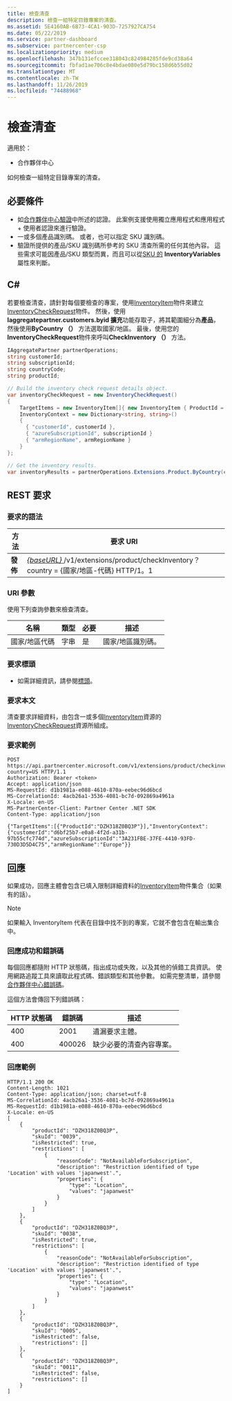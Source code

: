 ```yaml
---
title: 檢查清查
description: 檢查一組特定目錄專案的清查。
ms.assetid: 5E4160AB-6B73-4CA1-903D-7257927CA754
ms.date: 05/22/2019
ms.service: partner-dashboard
ms.subservice: partnercenter-csp
ms.localizationpriority: medium
ms.openlocfilehash: 347b131efccee318043c824984285fde9cd38a64
ms.sourcegitcommit: fbfad1ae706c8e4bdae080e5d79bc158d6b55d02
ms.translationtype: MT
ms.contentlocale: zh-TW
ms.lasthandoff: 11/26/2019
ms.locfileid: "74488968"
---
```

# <a name="check-inventory"></a>檢查清查

適用於：

- 合作夥伴中心

如何檢查一組特定目錄專案的清查。

## <a name="prerequisites"></a>必要條件

- 如[合作夥伴中心驗證](partner-center-authentication.md)中所述的認證。 此案例支援使用獨立應用程式和應用程式 + 使用者認證來進行驗證。
- 一或多個產品識別碼。 或者，也可以指定 SKU 識別碼。
- 驗證所提供的產品/SKU 識別碼所參考的 SKU 清查所需的任何其他內容。 這些需求可能因產品/SKU 類型而異，而且可以從[SKU 的](product-resources.md#sku) **InventoryVariables**屬性來判斷。 

## <a name="c"></a>C#


若要檢查清查，請針對每個要檢查的專案，使用[InventoryItem](product-resources.md#inventoryitem)物件來建立[InventoryCheckRequest](product-resources.md#inventorycheckrequest)物件。 然後，使用**Iaggregatepartner.customers.byid 擴充**功能存取子，將其範圍細分為**產品**，然後使用**ByCountry （）** 方法選取國家/地區。 最後，使用您的**InventoryCheckRequest**物件來呼叫**CheckInventory （）** 方法。

``` csharp
IAggregatePartner partnerOperations;
string customerId;
string subscriptionId;
string countryCode;
string productId;

// Build the inventory check request details object.
var inventoryCheckRequest = new InventoryCheckRequest()
{
    TargetItems = new InventoryItem[]{ new InventoryItem { ProductId = productId } },
    InventoryContext = new Dictionary<string, string>()
    {
      { "customerId", customerId },
      { "azureSubscriptionId", subscriptionId }
      { "armRegionName", armRegionName }
    }
};

// Get the inventory results.
var inventoryResults = partnerOperations.Extensions.Product.ByCountry(countryCode).CheckInventory(inventoryCheckRequest);
```

## <a name="rest-request"></a>REST 要求

### <a name="request-syntax"></a>要求的語法

| 方法   | 要求 URI                                                                                                                              |
|----------|------------------------------------------------------------------------------------------------------------------------------------------|
| **發佈** | [ *{baseURL}* ](partner-center-rest-urls.md)/v1/extensions/product/checkInventory？ country = {國家/地區-代碼} HTTP/1。1                        |

### <a name="uri-parameter"></a>URI 參數

使用下列查詢參數來檢查清查。

| 名稱                   | 類型     | 必要 | 描述                                                     |
|------------------------|----------|----------|-----------------------------------------------------------------|
| 國家/地區代碼           | 字串   | 是      | 國家/地區識別碼。                                            |

### <a name="request-headers"></a>要求標頭

- 如需詳細資訊，請參閱[標頭](headers.md)。

### <a name="request-body"></a>要求本文

清查要求詳細資料，由包含一或多個[InventoryItem](product-resources.md#inventoryitem)資源的[InventoryCheckRequest](product-resources.md#inventorycheckrequest)資源所組成。 

### <a name="request-example"></a>要求範例

```http
POST https://api.partnercenter.microsoft.com/v1/extensions/product/checkinventory?country=US HTTP/1.1
Authorization: Bearer <token>
Accept: application/json
MS-RequestId: d1b1981a-e088-4610-870a-eebec96d6bcd
MS-CorrelationId: 4acb26a1-3536-4081-bc7d-092869a4961a
X-Locale: en-US
MS-PartnerCenter-Client: Partner Center .NET SDK
Content-Type: application/json

{"TargetItems":[{"ProductId":"DZH318Z0BQ3P"}],"InventoryContext":{"customerId":"d6bf25b7-e0a8-4f2d-a31b-97b55cfc774d","azureSubscriptionId":"3A231FBE-37FE-4410-93FD-730D3D5D4C75","armRegionName":"Europe"}}
```

## <a name="response"></a>回應

如果成功，回應主體會包含已填入限制詳細資料的[InventoryItem](product-resources.md#inventoryitem)物件集合（如果有的話）。

>[!NOTE]
>如果輸入 InventoryItem 代表在目錄中找不到的專案，它就不會包含在輸出集合中。

### <a name="response-success-and-error-codes"></a>回應成功和錯誤碼

每個回應都隨附 HTTP 狀態碼，指出成功或失敗，以及其他的偵錯工具資訊。 使用網路追蹤工具來讀取此程式碼、錯誤類型和其他參數。 如需完整清單，請參閱[合作夥伴中心錯誤碼](error-codes.md)。

這個方法會傳回下列錯誤碼：

| HTTP 狀態碼     | 錯誤碼   | 描述                                                                                               |
|----------------------|--------------|-----------------------------------------------------------------------------------------------------------|
| 400                  | 2001         | 遺漏要求主體。                                                                              |
| 400                  | 400026       | 缺少必要的清查內容專案。                                                             |

### <a name="response-example"></a>回應範例

```http
HTTP/1.1 200 OK
Content-Length: 1021
Content-Type: application/json; charset=utf-8
MS-CorrelationId: 4acb26a1-3536-4081-bc7d-092869a4961a
MS-RequestId: d1b1981a-e088-4610-870a-eebec96d6bcd
X-Locale: en-US
[
    {
        "productId": "DZH318Z0BQ3P",
        "skuId": "0039",
        "isRestricted": true,
        "restrictions": [
            {
                "reasonCode": "NotAvailableForSubscription",
                "description": "Restriction identified of type 'Location' with values 'japanwest'.",
                "properties": {
                    "type": "Location",
                    "values": "japanwest"
                }
            }
        ]
    },
    {
        "productId": "DZH318Z0BQ3P",
        "skuId": "0038",
        "isRestricted": true,
        "restrictions": [
            {
                "reasonCode": "NotAvailableForSubscription",
                "description": "Restriction identified of type 'Location' with values 'japanwest'.",
                "properties": {
                    "type": "Location",
                    "values": "japanwest"
                }
            }
        ]
    },
    {
        "productId": "DZH318Z0BQ3P",
        "skuId": "000S",
        "isRestricted": false,
        "restrictions": []
    },
    {
        "productId": "DZH318Z0BQ3P",
        "skuId": "0011",
        "isRestricted": false,
        "restrictions": []
    }
]
```